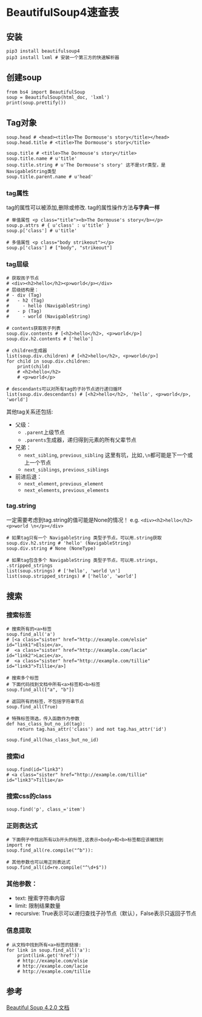 # BeautifulSoup4速查表

## 安装

```
pip3 install beautifulsoup4
pip3 install lxml # 安装一个第三方的快速解析器
```

## 创建soup

```
from bs4 import BeautifulSoup
soup = BeautifulSoup(html_doc, 'lxml')
print(soup.prettify())
```


## Tag对象

```
soup.head # <head><title>The Dormouse's story</title></head>
soup.head.title # <title>The Dormouse's story</title>

soup.title # <title>The Dormouse's story</title>
soup.title.name # u'title'
soup.title.string # u'The Dormouse's story' 这不是str类型，是NavigableString类型
soup.title.parent.name # u'head'
```

### tag属性

tag的属性可以被添加,删除或修改.
tag的属性操作方法**与字典一样**

```
# 单值属性 <p class="title"><b>The Dormouse's story</b></p>
soup.p.attrs # { u'class' : u'title' }
soup.p['class'] # u'title'

# 多值属性 <p class="body strikeout"></p>
soup.p['class'] # ["body", "strikeout"]
```

### tag层级

```
# 获取孩子节点 
# <div><h2>hello</h2><p>world</p></div>
# 层级结构是：
# - div (Tag)
#   - h2 (Tag)
#     - hello (NavigableString)
#   - p (Tag)
#     - world (NavigableString)

# contents获取孩子列表
soup.div.contents # [<h2>hello</h2>, <p>world</p>]
soup.div.h2.contents # ['hello']

# children生成器
list(soup.div.children) # [<h2>hello</h2>, <p>world</p>]
for child in soup.div.children:
    print(child)
    # <h2>hello</h2>
    # <p>world</p>

# descendants可以对所有tag的子孙节点进行递归循环
list(soup.div.descendants) # [<h2>hello</h2>, 'hello', <p>world</p>, 'world']
```

其他tag关系还包括:

* 父级：
    * `.parent`上级节点
    * `.parents`生成器，递归得到元素的所有父辈节点
* 兄弟：
    * `next_sibling`, `previous_sibling` 这里有坑，比如`,\n`都可能是下一个或上一个节点
    * `next_siblings`, `previous_siblings`
* 前进后退：
    * `next_element`, `previous_element`
    * `next_elements`, `previous_elements`


### tag.string

一定需要考虑到tag.string的值可能是None的情况！
e.g. `<div><h2>hello</h2><p>world \n</p></div>`

```
# 如果tag只有一个 NavigableString 类型子节点，可以用.string获取
soup.div.h2.string # 'hello' (NavigableString)
soup.div.string # None (NoneType)

# 如果tag包含多个 NavigableString 类型子节点，可以用.strings, .stripped_strings
list(soup.strings) # ['hello', 'world \n']
list(soup.stripped_strings) # ['hello', 'world']
```


## 搜索

### 搜索标签

```
# 搜索所有的<a>标签
soup.find_all('a')
# [<a class="sister" href="http://example.com/elsie" id="link1">Elsie</a>,
#  <a class="sister" href="http://example.com/lacie" id="link2">Lacie</a>,
#  <a class="sister" href="http://example.com/tillie" id="link3">Tillie</a>]

# 搜索多个标签
# 下面代码找到文档中所有<a>标签和<b>标签
soup.find_all(["a", "b"])

# 返回所有的标签，不包括字符串节点
soup.find_all(True)

# 特殊标签筛选，传入函数作为参数
def has_class_but_no_id(tag):
    return tag.has_attr('class') and not tag.has_attr('id')

soup.find_all(has_class_but_no_id)
```

### 搜索id

```
soup.find(id="link3")
# <a class="sister" href="http://example.com/tillie" id="link3">Tillie</a>
```

### 搜索css的class

```
soup.find('p', class_='item')
```

### 正则表达式

```
# 下面例子中找出所有以b开头的标签,这表示<body>和<b>标签都应该被找到
import re
soup.find_all(re.compile("^b")):

# 其他参数也可以用正则表达式
soup.find_all(id=re.compile("^\d+$"))
```

### 其他参数：

* text: 搜索字符串内容
* limit: 限制结果数量
* recursive: True表示可以递归查找子孙节点（默认），False表示只返回子节点

### 信息提取

```
# 从文档中找到所有<a>标签的链接:
for link in soup.find_all('a'):
    print(link.get('href'))
    # http://example.com/elsie
    # http://example.com/lacie
    # http://example.com/tillie
```

## 参考

[Beautiful Soup 4.2.0 文档](https://www.crummy.com/software/BeautifulSoup/bs4/doc/index.zh.html)

